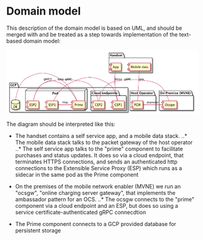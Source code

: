 # Domain model

This description of the domain model is based on UML, and should be
merged with and be treated as a step towards implementation of the
text-based domain model:

![UML Deploymentdiagram](deployment.png)

The diagram should be interpreted like this:

* The handset contains a self service app, and a mobile data stack.
..* The mobile data stack talks to the packet gateway of the host operator
..* The self service app talks to the "prime" component to facilitate
   purchases and status updates.  It does so via a cloud endpoint, that
   terminates HTTPS connections, and sends an authenticated http
   connections to the Extensible Service Proxy (ESP) which runs
   as a sidecar in the same pod as the Prime component

* On the premises of the mobile network enabler (MVNE) we run
  an "ocsgw", "online charging server gateway", that implements the
  ambassador pattern for an OCS.
..* The ocsgw connects to  the "prime" component via a cloud endpoint
   and an ESP, but does so using a service certificate-authenticated
   gRPC connecdtion

* The Prime component connects to a GCP provided database for persistent
  storage
